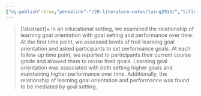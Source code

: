 ```yaml
---
{"dg-publish":true,"permalink":"/20-literature-notes/taing2013/","title":"The relationship between learning goal orientation, goal setting, and performance - a longitudinal study - Goal orientation and goal setting","tags":["motivation"],"noteIcon":"","created":"2024.08.30 17:34","updated":"2024.09.09 16:17"}
---
```



> [!abstract]+
> In an educational setting, we examined the relationship of learning goal orientation with goal setting and performance over time. At the ﬁrst time point, we assessed levels of trait learning goal orientation and asked participants to set performance goals. At each follow-up time point, we reported to participants their current course grade and allowed them to revise their goals. Learning goal orientation was associated with both setting higher goals and maintaining higher performance over time. Additionally, the relationship of learning goal orientation and performance was found to be mediated by goal setting.
